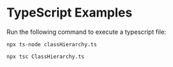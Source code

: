 # TypeScript Examples

Run the following command to execute a typescript file:
```
npx ts-node classHierarchy.ts
```

```
npx tsc ClassHierarchy.ts
```
